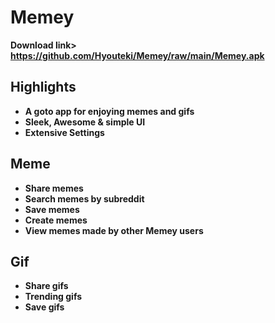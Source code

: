 # Memey
**Download link> https://github.com/Hyouteki/Memey/raw/main/Memey.apk**

## Highlights
- **A goto app for enjoying memes and gifs**
- **Sleek, Awesome & simple UI**
- **Extensive Settings**

## Meme
- **Share memes**
- **Search memes by subreddit**
- **Save memes**
- **Create memes**
- **View memes made by other Memey users**

## Gif
- **Share gifs**
- **Trending gifs**
- **Save gifs**
